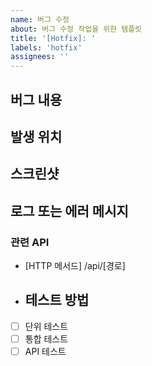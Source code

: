 ```yaml
---
name: 버그 수정
about: 버그 수정 작업을 위한 템플릿
title: '[Hotfix]: '
labels: 'hotfix'
assignees: ''
---
```


## 버그 내용
<!-- 어떤 버그를 수정할지 간략하게 설명해주세요 -->

## 발생 위치
<!-- 버그가 발생하는 API 엔드포인트나 코드 위치를 명시해주세요 -->

## 스크린샷
<!-- 가능하다면 문제를 설명하는데 도움이 되는 스크린샷을 첨부해주세요. -->

## 로그 또는 에러 메시지
<!-- 관련 로그나 에러 메시지가 있다면 첨부해주세요. -->

### 관련 API
- [HTTP 메서드] /api/[경로]

- ## 테스트 방법
<!-- 수정 후 검증 방법을 설명해주세요 -->
- [ ] 단위 테스트
- [ ] 통합 테스트
- [ ] API 테스트
